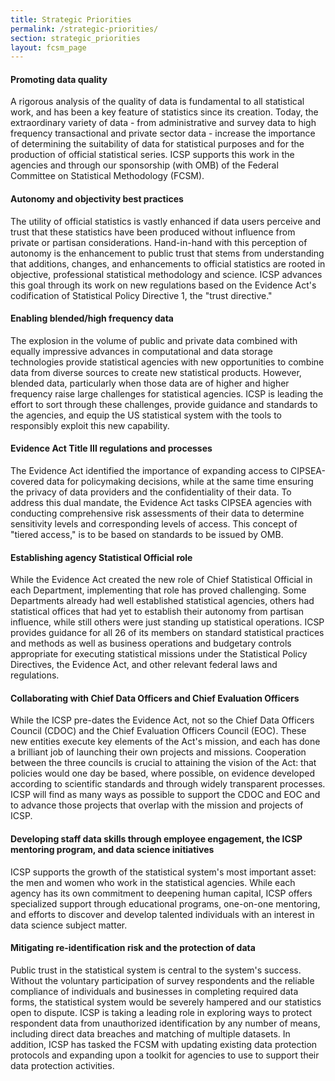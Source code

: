 ```yaml
---
title: Strategic Priorities
permalink: /strategic-priorities/
section: strategic_priorities
layout: fcsm_page
---
```

<h4 class="bg-primary text-white radius-lg padding-1 font-sans-xs">Promoting data quality</h4>
<p> A rigorous analysis of the quality of data is fundamental to all statistical work, and has been a key feature of statistics since its creation. Today, the extraordinary variety of data - from administrative and survey data to high frequency transactional and private sector data - increase the importance of determining the suitability of data for statistical purposes and for the production of official statistical series. ICSP supports this work in the agencies and through our sponsorship (with OMB) of the Federal Committee on Statistical Methodology (FCSM).</p>

<h4 class="bg-primary text-white radius-lg padding-1 font-sans-xs">Autonomy and objectivity best practices</h4>
<p>The utility of official statistics is vastly enhanced if data users perceive and trust that these statistics have been produced without influence from private or partisan considerations. Hand-in-hand with this perception of autonomy is the enhancement to public trust that stems from understanding that additions, changes, and enhancements to official statistics are rooted in objective, professional statistical methodology and science. ICSP advances this goal through its work on new regulations based on the Evidence Act's codification of Statistical Policy Directive 1, the "trust directive."</p>

<h4 class="bg-primary text-white radius-lg padding-1 font-sans-xs">Enabling blended/high frequency data</h4>
<p>The explosion in the volume of public and private data combined with equally impressive advances in computational and data storage technologies provide statistical agencies with new opportunities to combine data from diverse sources to create new statistical products. However, blended data, particularly when those data are of higher and higher frequency raise large challenges for statistical agencies. ICSP is leading the effort to sort through these challenges, provide guidance and standards to the agencies, and equip the US statistical system with the tools to responsibly exploit this new capability.

<h4 class="bg-primary text-white radius-lg padding-1 font-sans-xs">Evidence Act Title III regulations and processes</h4>
<p>The Evidence Act identified the importance of expanding access to CIPSEA-covered data for policymaking decisions, while at the same time ensuring the privacy of data providers and the confidentiality of their data. To address this dual mandate, the Evidence Act tasks CIPSEA agencies with conducting comprehensive risk assessments of their data to determine sensitivity levels and corresponding levels of access. This concept of "tiered access," is to be based on standards to be issued by OMB.</p>

<h4 class="bg-primary text-white radius-lg padding-1 font-sans-xs">Establishing agency Statistical Official role</h4>
<p>While the Evidence Act created the new role of Chief Statistical Official in each Department, implementing that role has proved challenging. Some Departments already had well established statistical agencies, others had statistical offices that had yet to establish their autonomy from partisan influence, while still others were just standing up statistical operations. ICSP provides guidance for all 26 of its members on standard statistical practices and methods as well as business operations and budgetary controls appropriate for executing statistical missions under the Statistical Policy Directives, the Evidence Act, and other relevant federal laws and regulations.</p>

<h4 class="bg-primary text-white radius-lg padding-1 font-sans-xs">Collaborating with Chief Data Officers and Chief Evaluation Officers</h4>
<p> While the ICSP pre-dates the Evidence Act, not so the Chief Data Officers Council (CDOC) and the Chief Evaluation Officers Council (EOC). These new entities execute key elements of the Act's mission, and each has done a brilliant job of launching their own projects and missions. Cooperation between the three councils is crucial to attaining the vision of the Act: that policies would one day be based, where possible, on evidence developed according to scientific standards and through widely transparent processes. ICSP will find as many ways as possible to support the CDOC and EOC and to advance those projects that overlap with the mission and projects of ICSP.</p>

<h4 class="bg-primary text-white radius-lg padding-1 font-sans-xs">Developing staff data skills through employee engagement, the ICSP mentoring program, and data science initiatives</h4>
<p>ICSP supports the growth of the statistical system's most important asset: the men and women who work in the statistical agencies. While each agency has its own commitment to deepening human capital, ICSP offers specialized support through educational programs, one-on-one mentoring, and efforts to discover and develop talented individuals with an interest in data science subject matter.</p>

<h4 class="bg-primary text-white radius-lg padding-1 font-sans-xs">Mitigating re-identification risk and the protection of data</h4>
<p>Public trust in the statistical system is central to the system's success. Without the voluntary participation of survey respondents and the reliable compliance of individuals and businesses in completing required data forms, the statistical system would be severely hampered and our statistics open to dispute. ICSP is taking a leading role in exploring ways to protect respondent data from unauthorized identification by any number of means, including direct data breaches and matching of multiple datasets. In addition, ICSP has tasked the FCSM with updating existing data protection protocols and expanding upon a toolkit for agencies to use to support their data protection activities.</p>